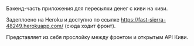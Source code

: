 Бэкенд-часть приложения для пересылки денег с киви на киви.

Задеплоено на Heroku и доступно по ссылке https://fast-sierra-48249.herokuapp.com/ (сюда ходит фронт).

Представляет из себя прослойку между фронтом и открытым API Киви.